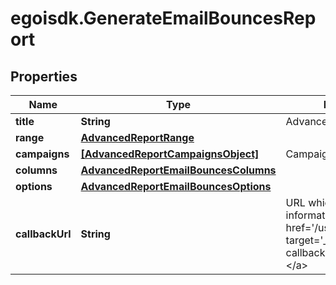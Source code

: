 # egoisdk.GenerateEmailBouncesReport

## Properties

Name | Type | Description | Notes
------------ | ------------- | ------------- | -------------
**title** | **String** | Advanced report title | 
**range** | [**AdvancedReportRange**](AdvancedReportRange.md) |  | 
**campaigns** | [**[AdvancedReportCampaignsObject]**](AdvancedReportCampaignsObject.md) | Campaigns of the report | 
**columns** | [**AdvancedReportEmailBouncesColumns**](AdvancedReportEmailBouncesColumns.md) |  | 
**options** | [**AdvancedReportEmailBouncesOptions**](AdvancedReportEmailBouncesOptions.md) |  | 
**callbackUrl** | **String** | URL which will receive the information of the report &lt;a href&#x3D;&#39;/usecases/callbacks/&#39; target&#x3D;&#39;_blank&#39;&gt;[Go to callback documentation]&lt;/a&gt; | [optional] 


